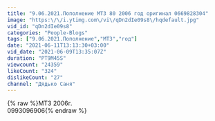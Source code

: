 ```yaml
---
title: "9.06.2021.Пополнение МТЗ 80 2006 год оригинал 0669828304"
image: "https:\/\/i.ytimg.com\/vi\/qDn2dIe09s8\/hqdefault.jpg"
vid_id: "qDn2dIe09s8"
categories: "People-Blogs"
tags: ["9.06.2021.Пополнение","МТЗ","год"]
date: "2021-06-11T13:13:30+03:00"
vid_date: "2021-06-09T13:35:07Z"
duration: "PT9M45S"
viewcount: "24359"
likeCount: "324"
dislikeCount: "27"
channel: "Дядько Саня"
---
```

{% raw %}МТЗ 2006г.<br />0993096906{% endraw %}
